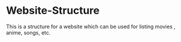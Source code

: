 # Website-Structure
This is a structure for a website which can be used for listing movies , anime, songs, etc.
